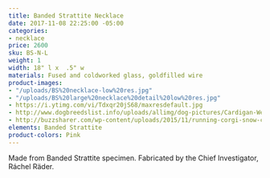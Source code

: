 ```yaml
---
title: Banded Strattite Necklace
date: 2017-11-08 22:25:00 -05:00
categories:
- necklace
price: 2600
sku: BS-N-L
weight: 1
width: 18" l x  .5" w
materials: Fused and coldworked glass, goldfilled wire
product-images:
- "/uploads/BS%20necklace-low%20res.jpg"
- "/uploads/BS%20large%20necklace%20detail%20low%20res.jpg"
- https://i.ytimg.com/vi/Tdxqr20jS68/maxresdefault.jpg
- http://www.dogbreedslist.info/uploads/allimg/dog-pictures/Cardigan-Welsh-Corgi-3.jpg
- http://buzzsharer.com/wp-content/uploads/2015/11/running-corgi-snow-cute.jpg
elements: Banded Strattite
product-colors: Pink
---
```


Made from Banded Strattite specimen. Fabricated by the Chief Investigator, Ráchel Räder.
